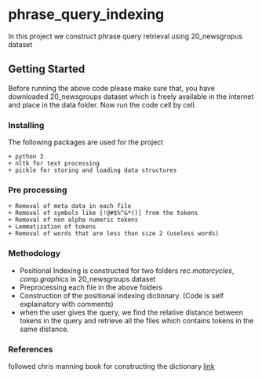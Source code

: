 # phrase_query_indexing
In this project we construct phrase query retrieval using 20_newsgropus dataset

## Getting Started
Before running the above code please make sure that, you have downloaded 20_newsgroups dataset which is freely available in the internet and place in the data folder.
Now run the code cell by cell.

### Installing
The following packages are used for the project
```
+ python 3
+ nltk for text processing
+ pickle for storing and loading data structures
```
### Pre processing
```
+ Removal of meta data in each file
+ Removal of symbols like [!@#$%^&*()] from the tokens
+ Removal of non alpha numeric tokens
+ Lemmatization of tokens
+ Removal of words that are less than size 2 (useless words)
```
### Methodology 
+ Positional Indexing is constructed for two folders *rec.motorcycles*, *comp.graphics* in 20_newsgroups dataset
+ Preprocessing each file in the above folders
+ Construction of the positional indexing dictionary. (Code is self explainatory with comments)
+ when the user gives the query, we find the relative distance between tokens in the query and retrieve all the files which contains tokens in the same distance.

### References 

followed chris manning book for constructing the dictionary [link](https://nlp.stanford.edu/IR-book/pdf/03dict.pdf)
